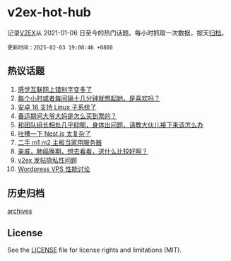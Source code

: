 # v2ex-hot-hub

 记录[V2EX](https://www.v2ex.com/)从 2021-01-06 日至今的热门话题。每小时抓取一次数据，按天[归档](archives)。

`更新时间：2025-02-03 19:08:46 +0800`

## 热议话题

1. [感觉互联网上错别字变多了](https://www.v2ex.com/t/1108674)
1. [每个小时或者每间隔十几分钟就想起她，是喜欢吗？](https://www.v2ex.com/t/1108675)
1. [安卓 16 支持 Linux 子系统了](https://www.v2ex.com/t/1108636)
1. [春运期间大爷大妈是怎么买到票的？](https://www.v2ex.com/t/1108708)
1. [和团队组长相处几乎抑郁，身体出问题，请教大伙儿接下来该怎么办](https://www.v2ex.com/t/1108658)
1. [吐槽一下 Nest.js 太复杂了](https://www.v2ex.com/t/1108703)
1. [二手 m1 m2 主板当家用服务器](https://www.v2ex.com/t/1108659)
1. [亲戚，肺癌晚期，想去看看，送什么比较好啊？](https://www.v2ex.com/t/1108695)
1. [v2ex 发帖隐私性问题](https://www.v2ex.com/t/1108654)
1. [Wordpress VPS 性能讨论](https://www.v2ex.com/t/1108709)

## 历史归档

[archives](archives)

## License

See the [LICENSE](LICENSE) file for license rights and limitations (MIT).
